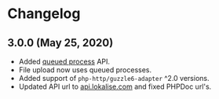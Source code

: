 # Changelog

## 3.0.0 (May 25, 2020)
- Added [queued process](Docs/queuedProcesses.md) API.
- File upload now uses queued processes.
- Added support of `php-http/guzzle6-adapter` ^2.0 versions.
- Updated API url to [api.lokalise.com](https://api.lokalise.com) and fixed PHPDoc url's.
